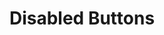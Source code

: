 ---
title: Disabled Buttons
category: Application
paid: true
isActive: true
ltr: {"preview":"function App() {\n    return (\n        <div className=\"btns-container\">\n            <button\n                className=\"px-4 py-2 text-sm text-white bg-indigo-300 rounded-lg cursor-not-allowed\"\n            >\n                Button\n            </button>\n\n            <button\n                className=\"px-5 py-2.5 text-white bg-indigo-300 cursor-not-allowed rounded-lg\"\n            >\n                Button\n            </button>\n\n            <button\n                className=\"px-6 py-3 text-white bg-indigo-300 rounded-lg cursor-not-allowed\"\n            >\n                Button\n            </button>\n\n            <button\n                className=\"px-7 py-3.5 text-white bg-indigo-300 cursor-not-allowed rounded-lg\"\n            >\n                Button\n            </button>\n\n            <button\n                className=\"px-8 py-4 text-white bg-indigo-300 rounded-lg cursor-not-allowed\"\n            >\n                Button\n            </button>\n        </div>\n    )\n}","vue":{"vueTail":[{"label":"App.vue","code":"  <!-- // sm -->\n\n  <button class=\"px-4 py-2 text-sm text-white bg-indigo-300 rounded-md cursor-not-allowed\">\n    Button\n  </button>\n\n  <!-- // default -->\n\n  <button class=\"px-5 py-2.5 text-white bg-indigo-300 cursor-not-allowed rounded-md\">\n    Button\n  </button>\n\n  <!-- // md -->\n\n  <button class=\"px-6 py-3 text-white bg-indigo-300 rounded-md cursor-not-allowed\">\n    Button\n  </button>\n\n  <!-- // lg -->\n\n  <button class=\"px-7 py-3.5 text-white bg-indigo-300 cursor-not-allowed rounded-md\">\n    Button\n  </button>\n\n  <!-- // xl -->\n\n  <button class=\"px-8 py-4 text-white bg-indigo-300 rounded-md cursor-not-allowed\">\n    Button\n  </button>"}],"vueCss":[{"code":"  <!-- // sm -->\n\n  <button class=\"btn-disabled-sm\">\n    Button\n  </button>\n\n  <!-- // default -->\n\n  <button class=\"btn-disabled-default\">\n    Button\n  </button>\n\n  <!-- // md -->\n\n  <button class=\"btn-disabled-md\">\n    Button\n  </button>\n\n  <!-- // lg -->\n\n  <button class=\"btn-disabled-lg\">\n    Button\n  </button>\n\n  <!-- // xl -->\n\n  <button class=\"btn-disabled-xl\">\n    Button\n  </button>","label":"App.vue"},{"code":".btn-disabled-sm {\n  padding: 0.5rem 1rem 0.5rem 1rem;\n  background-color: #a5b4fc;\n  border-radius: 0.375rem;\n  color: #FFF;\n  cursor: not-allowed;\n  font-size: 0.875rem;\n  line-height: 1.25rem;\n}\n\n.btn-disabled-default {\n  padding: 0.625rem 1.25rem 0.625rem 1.25rem;\n  background-color: #a5b4fc;\n  border-radius: 0.375rem;\n  color: #FFF;\n  cursor: not-allowed;\n}\n\n.btn-disabled-md {\n  padding: 0.75rem 1.5rem 0.75rem 1.5rem;\n  background-color: #a5b4fc;\n  border-radius: 0.375rem;\n  color: #FFF;\n  cursor: not-allowed;\n}\n\n.btn-disabled-lg {\n  padding: 0.875rem 1.75rem 0.875rem 1.75rem;\n  background-color: #a5b4fc;\n  border-radius: 0.375rem;\n  color: #FFF;\n  cursor: not-allowed;\n}\n\n.btn-disabled-xl {\n  padding: 1rem 2rem 1rem 2rem;\n  background-color: #a5b4fc;\n  border-radius: 0.375rem;\n  color: #FFF;\n  cursor: not-allowed;\n}","label":"style.css"}]},"react":{"jsxCss":[{"code":"// sm\n\n<button\n    className=\"btn-disabled-sm\"\n>\n    Button\n</button>\n\n// default\n\n<button\n    className=\"btn-disabled-default\"\n>\n    Button\n</button>\n\n// md\n\n<button\n    className=\"btn-disabled-md\"\n>\n    Button\n</button>\n\n// lg\n\n<button\n    className=\"btn-disabled-lg\"\n>\n    Button\n</button>\n\n// xl\n\n<button\n    className=\"btn-disabled-xl\"\n>\n    Button\n</button>","label":"App.jsx"},{"label":"style.css","code":".btn-disabled-sm {\n  padding: 0.5rem 1rem 0.5rem 1rem;\n  background-color: #a5b4fc;\n  border-radius: 0.375rem;\n  color: #FFF;\n  cursor: not-allowed;\n  font-size: 0.875rem;\n  line-height: 1.25rem;\n}\n\n.btn-disabled-default {\n  padding: 0.625rem 1.25rem 0.625rem 1.25rem;\n  background-color: #a5b4fc;\n  border-radius: 0.375rem;\n  color: #FFF;\n  cursor: not-allowed;\n}\n\n.btn-disabled-md {\n  padding: 0.75rem 1.5rem 0.75rem 1.5rem;\n  background-color: #a5b4fc;\n  border-radius: 0.375rem;\n  color: #FFF;\n  cursor: not-allowed;\n}\n\n.btn-disabled-lg {\n  padding: 0.875rem 1.75rem 0.875rem 1.75rem;\n  background-color: #a5b4fc;\n  border-radius: 0.375rem;\n  color: #FFF;\n  cursor: not-allowed;\n}\n\n.btn-disabled-xl {\n  padding: 1rem 2rem 1rem 2rem;\n  background-color: #a5b4fc;\n  border-radius: 0.375rem;\n  color: #FFF;\n  cursor: not-allowed;\n}"}],"jsxTail":[{"label":"App.jsx","code":"// sm\n\n<button\n    className=\"px-4 py-2 text-sm text-white bg-indigo-300 rounded-lg cursor-not-allowed\"\n>\n    Button\n</button>\n\n// default\n\n<button\n    className=\"px-5 py-2.5 text-white bg-indigo-300 cursor-not-allowed rounded-lg\"\n>\n    Button\n</button>\n\n// md\n\n<button\n    className=\"px-6 py-3 text-white bg-indigo-300 rounded-lg cursor-not-allowed\"\n>\n    Button\n</button>\n\n// lg\n\n<button\n    className=\"px-7 py-3.5 text-white bg-indigo-300 cursor-not-allowed rounded-lg\"\n>\n    Button\n</button>\n\n// xl\n\n<button\n    className=\"px-8 py-4 text-white bg-indigo-300 rounded-lg cursor-not-allowed\"\n>\n    Button\n</button>"}]}}
rtl: {"preview":"function App() {\n    return (\n        <div className=\"btns-container\">\n            <button\n                className=\"px-4 py-2 text-sm text-white bg-indigo-300 rounded-lg cursor-not-allowed\"\n            >\n                اضغط هنا\n            </button>\n\n            <button\n                className=\"px-5 py-2.5 text-white bg-indigo-300 cursor-not-allowed rounded-lg\"\n            >\n                اضغط هنا\n            </button>\n\n            <button\n                className=\"px-6 py-3 text-white bg-indigo-300 rounded-lg cursor-not-allowed\"\n            >\n                اضغط هنا\n            </button>\n\n            <button\n                className=\"px-7 py-3.5 text-white bg-indigo-300 cursor-not-allowed rounded-lg\"\n            >\n                اضغط هنا\n            </button>\n\n            <button\n                className=\"px-8 py-4 text-white bg-indigo-300 rounded-lg cursor-not-allowed\"\n            >\n                اضغط هنا\n            </button>\n        </div>\n    )\n}","react":{"jsxCss":[{"label":"App.jsx","code":"// sm\n\n<button\n    className=\"btn-disabled-sm\"\n>\n    اضغط\n</button>\n\n// default\n\n<button\n    className=\"btn-disabled-default\"\n>\n    اضغط\n</button>\n\n// md\n\n<button\n    className=\"btn-disabled-md\"\n>\n    اضغط\n</button>\n\n// lg\n\n<button\n    className=\"btn-disabled-lg\"\n>\n    اضغط\n</button>\n\n// xl\n\n<button\n    className=\"btn-disabled-xl\"\n>\n    اضغط\n</button>"},{"code":".btn-disabled-sm {\n  padding: 0.5rem 1rem 0.5rem 1rem;\n  background-color: #a5b4fc;\n  border-radius: 0.375rem;\n  color: #FFF;\n  cursor: not-allowed;\n  font-size: 0.875rem;\n  line-height: 1.25rem;\n}\n\n.btn-disabled-default {\n  padding: 0.625rem 1.25rem 0.625rem 1.25rem;\n  background-color: #a5b4fc;\n  border-radius: 0.375rem;\n  color: #FFF;\n  cursor: not-allowed;\n}\n\n.btn-disabled-md {\n  padding: 0.75rem 1.5rem 0.75rem 1.5rem;\n  background-color: #a5b4fc;\n  border-radius: 0.375rem;\n  color: #FFF;\n  cursor: not-allowed;\n}\n\n.btn-disabled-lg {\n  padding: 0.875rem 1.75rem 0.875rem 1.75rem;\n  background-color: #a5b4fc;\n  border-radius: 0.375rem;\n  color: #FFF;\n  cursor: not-allowed;\n}\n\n.btn-disabled-xl {\n  padding: 1rem 2rem 1rem 2rem;\n  background-color: #a5b4fc;\n  border-radius: 0.375rem;\n  color: #FFF;\n  cursor: not-allowed;\n}","label":"style.css"}],"jsxTail":[{"label":"App.jsx","code":"// sm\n\n<button\n    className=\"px-4 py-2 text-sm text-white bg-indigo-300 rounded-lg cursor-not-allowed\"\n>\n    اضغط هنا\n</button>\n\n// default\n\n<button\n    className=\"px-5 py-2.5 text-white bg-indigo-300 cursor-not-allowed rounded-lg\"\n>\n    اضغط هنا\n</button>\n\n// md\n\n<button\n    className=\"px-6 py-3 text-white bg-indigo-300 rounded-lg cursor-not-allowed\"\n>\n    اضغط هنا\n</button>\n\n// lg\n\n<button\n    className=\"px-7 py-3.5 text-white bg-indigo-300 cursor-not-allowed rounded-lg\"\n>\n    اضغط هنا\n</button>\n\n// xl\n\n<button\n    className=\"px-8 py-4 text-white bg-indigo-300 rounded-lg cursor-not-allowed\"\n>\n    اضغط هنا\n</button>"}]},"vue":{"vueCss":[],"vueTail":[]}}
slug: /buttons
id: 7b4357ea-3572-41e4-88f3-e68a4d95ea0b
created_at: 4
---